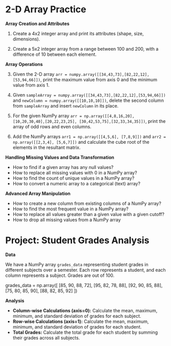 # 2-D Array Practice

**Array Creation and Attributes**

1. Create a 4x2 integer array and print its attributes (shape, size, dimensions).

2. Create a 5x2 integer array from a range between 100 and 200, with a difference of 10 between each element.

**Array Operations**

3. Given the 2-D array `arr = numpy.array([[34,43,73],[82,22,12],[53,94,66]])`, print the maximum value from axis 0 and the minimum value from axis 1.

4. Given `sampleArray = numpy.array([[34,43,73],[82,22,12],[53,94,66]])` and `newColumn = numpy.array([[10,10,10]])`, delete the second column from `sampleArray` and insert `newColumn` in its place.

5. For the given NumPy array `arr = np.array([[4,8,16,20], [10,20,30,40],[20,22,23,25], [30,42,53,75],[32,33,34,35]])`, print the array of odd rows and even columns.

6. Add the NumPy arrays `arr1 = np.array([[4,5,6], [7,8,9]])` and `arr2 = np.array([[2,3,4], [5,6,7]])` and calculate the cube root of the elements in the resultant matrix.

**Handling Missing Values and Data Transformation**

* How to find if a given array has any null values?
* How to replace all missing values with 0 in a NumPy array?
* How to find the count of unique values in a NumPy array?
* How to convert a numeric array to a categorical (text) array?

**Advanced Array Manipulation**

* How to create a new column from existing columns of a NumPy array?
* How to find the most frequent value in a NumPy array?
* How to replace all values greater than a given value with a given cutoff?
* How to drop all missing values from a NumPy array
# Project: Student Grades Analysis

**Data**

We have a NumPy array `grades_data` representing student grades in different subjects over a semester. Each row represents a student, and each column represents a subject. Grades are out of 100.

grades_data = np.array([ [85, 90, 88, 72], [95, 82, 78, 88], [92, 90, 85, 88], [75, 80, 85, 90], [88, 82, 85, 92] ])



**Analysis**

* **Column-wise Calculations (axis=0):** Calculate the mean, maximum, minimum, and standard deviation of grades for each subject.
* **Row-wise Calculations (axis=1):** Calculate the mean, maximum, minimum, and standard deviation of grades for each student.
* **Total Grades:** Calculate the total grade for each student by summing their grades across all subjects.

